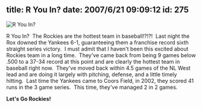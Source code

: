 title: R You In?
date: 2007/6/21 09:09:12
id: 275
---
![R You In?](/journal_images/RYouIn-journal.jpg)

R You In?  The Rockies are the hottest team in baseball!?!?!  Last night the Rox downed the Yankees 6-1, guaranteeing them a franchise record sixth straight series victory.  I must admit that I haven't been this excited about Rockies team in a long time.  They've came back from being 9 games below .500 to a 37-34 record at this point and are clearly the hottest team in baseball right now.  They've moved back within 4.5 games of the NL West lead and are doing it largely with pitching, defense, and a little timely hitting.  Last time the Yankees came to Coors Field, in 2002, they scored 41 runs in the 3 game series.  This time, they've managed 2 in 2 games. 

**Let's Go Rockies!**
